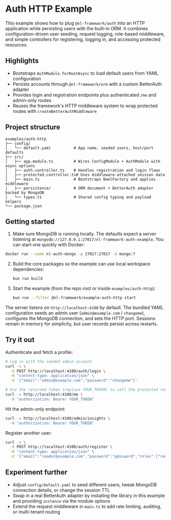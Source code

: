 # Auth HTTP Example

This example shows how to plug `@nl-framework/auth` into an HTTP application while persisting users with the built-in ORM. It combines configuration-driven user seeding, request logging, role-based middleware, and simple controllers for registering, logging in, and accessing protected resources.

## Highlights

- Bootstraps `AuthModule.forRootAsync` to load default users from YAML configuration
- Persists accounts through `@nl-framework/orm` with a custom BetterAuth adapter
- Provides login and registration endpoints plus authenticated `/me` and admin-only routes
- Reuses the framework's HTTP middleware system to wrap protected routes with `createBetterAuthMiddleware`

## Project structure

```
examples/auth-http
├── config/
│   └── default.yaml          # App name, seeded users, host/port defaults
├── src/
│   ├── app.module.ts         # Wires ConfigModule + AuthModule with async options
│   ├── auth.controller.ts    # Handles registration and login flows
│   ├── protected.controller.ts# Uses middleware-attached session data
│   ├── main.ts               # Bootstraps NaelFactory and applies middleware
│   ├── persistence/          # ORM document + BetterAuth adapter backed by MongoDB
│   └── types.ts              # Shared config typing and payload helpers
└── package.json
```

## Getting started

1. Make sure MongoDB is running locally. The defaults expect a server listening at `mongodb://127.0.0.1:27017/nl-framework-auth-example`. You can start one quickly with Docker:

  ```bash
  docker run --name nl-auth-mongo -p 27017:27017 -d mongo:7
  ```

2. Build the core packages so the example can use local workspace dependencies:

   ```bash
   bun run build
   ```

3. Start the example (from the repo root or inside `examples/auth-http`):

   ```bash
   bun run --filter @nl-framework/example-auth-http start
   ```

  The server listens on `http://localhost:4100` by default. The bundled YAML configuration seeds an admin user (`admin@example.com` / `changeme`), configures the MongoDB connection, and sets the HTTP port. Sessions remain in memory for simplicity, but user records persist across restarts.

## Try it out

Authenticate and fetch a profile:

```bash
# Log in with the seeded admin account
curl -s \
  -X POST http://localhost:4100/auth/login \
  -H "content-type: application/json" \
  -d '{"email":"admin@example.com","password":"changeme"}'

# Use the returned token (replace YOUR_TOKEN) to call the protected route
curl -s http://localhost:4100/me \
  -H "authorization: Bearer YOUR_TOKEN"
```

Hit the admin-only endpoint:

```bash
curl -s http://localhost:4100/admin/insights \
  -H "authorization: Bearer YOUR_TOKEN"
```

Register another user:

```bash
curl -s \
  -X POST http://localhost:4100/auth/register \
  -H "content-type: application/json" \
  -d '{"email":"reader@example.com","password":"p@ssword","roles":["reader"]}'
```

## Experiment further

- Adjust `config/default.yaml` to seed different users, tweak MongoDB connection details, or change the session TTL
- Swap in a real BetterAuth adapter by installing the library in this example and providing `instance` via the module options
- Extend the request middleware in `main.ts` to add rate limiting, auditing, or multi-tenant routing
